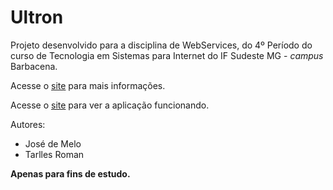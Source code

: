 # Ultron

Projeto desenvolvido para a disciplina de WebServices, do 4º Período do curso de Tecnologia em Sistemas para Internet do IF Sudeste MG - *campus* Barbacena.

Acesse o [site](https://jose-de-melo.github.io/ultron/) para mais informações.

Acesse o [site](https://ultron-analyser.herokuapp.com/) para ver a aplicação funcionando.

Autores:
- José de Melo
- Tarlles Roman

**Apenas para fins de estudo.**
